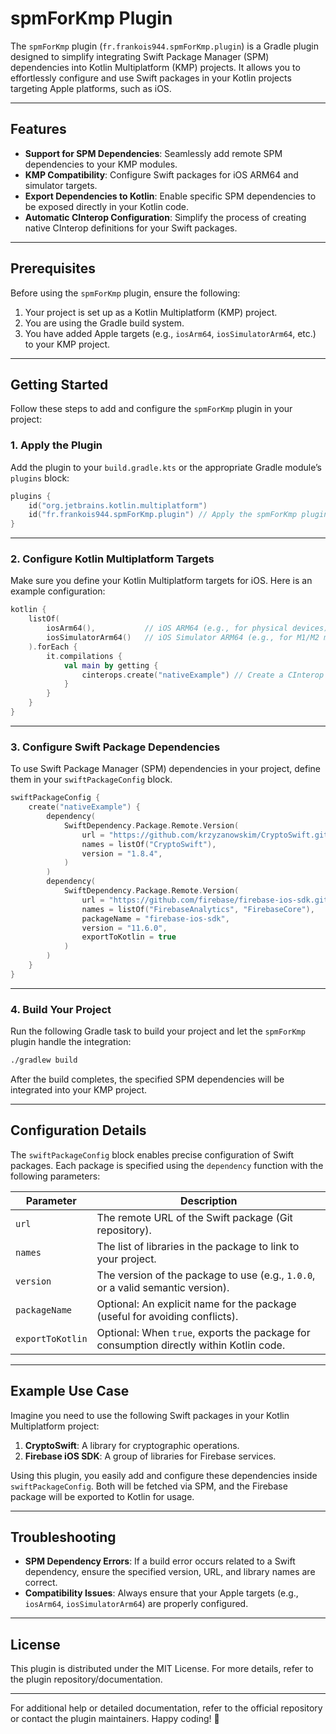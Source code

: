# spmForKmp Plugin

The `spmForKmp` plugin (`fr.frankois944.spmForKmp.plugin`) is a Gradle plugin designed to simplify integrating Swift Package Manager (SPM) dependencies into Kotlin Multiplatform (KMP) projects. It allows you to effortlessly configure and use Swift packages in your Kotlin projects targeting Apple platforms, such as iOS.

---

## Features

- **Support for SPM Dependencies**: Seamlessly add remote SPM dependencies to your KMP modules.
- **KMP Compatibility**: Configure Swift packages for iOS ARM64 and simulator targets.
- **Export Dependencies to Kotlin**: Enable specific SPM dependencies to be exposed directly in your Kotlin code.
- **Automatic CInterop Configuration**: Simplify the process of creating native CInterop definitions for your Swift packages.

---

## Prerequisites

Before using the `spmForKmp` plugin, ensure the following:

1. Your project is set up as a Kotlin Multiplatform (KMP) project.
2. You are using the Gradle build system.
3. You have added Apple targets (e.g., `iosArm64`, `iosSimulatorArm64`, etc.) to your KMP project.

---

## Getting Started

Follow these steps to add and configure the `spmForKmp` plugin in your project:

### 1. Apply the Plugin

Add the plugin to your `build.gradle.kts` or the appropriate Gradle module’s `plugins` block:

```kotlin
plugins {
    id("org.jetbrains.kotlin.multiplatform")
    id("fr.frankois944.spmForKmp.plugin") // Apply the spmForKmp plugin
}
```

---

### 2. Configure Kotlin Multiplatform Targets

Make sure you define your Kotlin Multiplatform targets for iOS. Here is an example configuration:

```kotlin
kotlin {
    listOf(
        iosArm64(),           // iOS ARM64 (e.g., for physical devices)
        iosSimulatorArm64()   // iOS Simulator ARM64 (e.g., for M1/M2 machines)
    ).forEach {
        it.compilations {
            val main by getting {
                cinterops.create("nativeExample") // Create a CInterop for `nativeExample`
            }
        }
    }
}
```

---

### 3. Configure Swift Package Dependencies

To use Swift Package Manager (SPM) dependencies in your project, define them in your `swiftPackageConfig` block.

```kotlin
swiftPackageConfig {
    create("nativeExample") {
        dependency(
            SwiftDependency.Package.Remote.Version(
                url = "https://github.com/krzyzanowskim/CryptoSwift.git", // Repository URL
                names = listOf("CryptoSwift"),                           // Library names
                version = "1.8.4",                                       // Package version
            )
        )
        dependency(
            SwiftDependency.Package.Remote.Version(
                url = "https://github.com/firebase/firebase-ios-sdk.git", // Repository URL
                names = listOf("FirebaseAnalytics", "FirebaseCore"),     // Libraries from the package
                packageName = "firebase-ios-sdk",                        // (Optional) Package name
                version = "11.6.0",                                      // Package version
                exportToKotlin = true                                    // Export to Kotlin for use in shared code
            )
        )
    }
}
```

---

### 4. Build Your Project

Run the following Gradle task to build your project and let the `spmForKmp` plugin handle the integration:

```bash
./gradlew build
```

After the build completes, the specified SPM dependencies will be integrated into your KMP project.

---

## Configuration Details

The `swiftPackageConfig` block enables precise configuration of Swift packages. Each package is specified using the `dependency` function with the following parameters:

| Parameter            | Description                                                                                       |
|----------------------|---------------------------------------------------------------------------------------------------|
| `url`               | The remote URL of the Swift package (Git repository).                                            |
| `names`             | The list of libraries in the package to link to your project.                                     |
| `version`           | The version of the package to use (e.g., `1.0.0`, or a valid semantic version).                   |
| `packageName`       | Optional: An explicit name for the package (useful for avoiding conflicts).                       |
| `exportToKotlin`    | Optional: When `true`, exports the package for consumption directly within Kotlin code.           |

---

## Example Use Case

Imagine you need to use the following Swift packages in your Kotlin Multiplatform project:

1. **CryptoSwift**: A library for cryptographic operations.
2. **Firebase iOS SDK**: A group of libraries for Firebase services.

Using this plugin, you easily add and configure these dependencies inside `swiftPackageConfig`. Both will be fetched via SPM, and the Firebase package will be exported to Kotlin for usage.

---

## Troubleshooting

- **SPM Dependency Errors**: If a build error occurs related to a Swift dependency, ensure the specified version, URL, and library names are correct.
- **Compatibility Issues**: Always ensure that your Apple targets (e.g., `iosArm64`, `iosSimulatorArm64`) are properly configured.

---

## License

This plugin is distributed under the MIT License. For more details, refer to the plugin repository/documentation.

---

For additional help or detailed documentation, refer to the official repository or contact the plugin maintainers. Happy coding! 🎉
